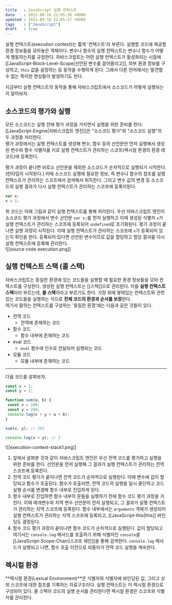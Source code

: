 ```yaml
---
title   : JavaScript 실행 컨텍스트
date    : 2021-09-16 22:05:36 +0900
updated : 2021-09-16 22:05:37 +0900
tags    : ["JavaScript"]
draft   : true
---
```

 실행 컨텍스트(execution context)는 짧게 '컨텍스트'라 부른다. 실행할 코드에 제공할 환경 정보들을 모아놓은 객체이다. 변수나 함수의 실행 컨텍스트는 변수나 함수가 어떻게 행동하는지를 규정한다. 자바스크립트는 어떤 실행 컨텍스트가 활성화되는 시점에 [[JavaScript-Block-Level-Scope|선언된 변수를 끌어올리고]], 외부 환경 정보를 구성하고, `this` 값을 설정하는 등 동작을 수행하게 된다. 그래서 다른 언어에서는 발견할 수 없는 특이한 현상들이 발생하기도 한다.

지금부터 실행 컨텍스트의 동작을 통해 자바스크립트에서 소스코드가 어떻게 실행되는지 알아보자.  

## 소스코드의 평가와 실행 
모든 소스코드는 실행 전에 평가 과정을 거치면서 실행을 위한 준비를 한다. [[JavaScript-Engine|자바스크립트 엔진]]은 "소스코드 평가"와 "소스코드 실행"의 두 과정을 처리한다.  
평가 과정에서는 실행 컨텍스트를 생성해 변수, 함수 등의 선언문만 먼저 실행해서 생성된 변수와 함수 식별자를 키로 실행 컨텍스트가 관리하는 스코프(렉시컬 환경의 환경 레코드)에 등록한다.  

평가 과정이 끝나면 비로소 선언문을 제외한 소스코드가 순차적으로 실행되기 시작한다. (런타임이 시작된다.) 이때 소스코드 실행에 필요한 정보, 즉 변수나 함수의 참조를 실행 컨텍스트가 관리하는 스코프에서 검색해서 취득한다. 그리고 변수 값의 변경 등 소스코드의 실행 결과가 다시 실행 컨텍스트가 관리하는 스코프에 등록이된다.  
```javascript
var x;
x = 1;
```
위 코드는 아래 그림과 같이 실행 컨텍스트를 통해 처리된다. 우선 자바스크립트 엔진이 소스코드 평가 과정에서 변수 선언문 `var x;`를 먼저 실행하고 이때 생성된 식별자 `x`가 실행 컨텍스트가 관리하는 스코프에 등록되어 `undefined`로 초기화된다. 평가 과정이 끝나면 실행 과정이 시작된다. 이때 실행 컨텍스트가 관리하는 스코프에 `x`가 등록되어 있는지 확인을 한다. 등록되어 있다면 선언된 변수이므로 값을 할당하고 할당 결과를 다시 실행 컨텍스트에 등록해 관리한다.  
![[source code execution.png]]

 ## 실행 컨텍스트 스택 (콜 스택) 
 자바스크립트는 동일한 환경에 있는 코드들을 실행할 때 필요한 환경 정보들을 모아 컨텍스트를 구성한다. 생성된 실행 컨텍스트는 [[스택]]으로 관리된다. 이를 **실행 컨텍스트 스택**이라 부르는데, **콜 스택**이라고 부르기도 한다. 가장 위에 쌓여있는 컨텍스트와 관련 있는 코드들을 실행하는 식으로 **전체 코드의 환경과 순서를 보장**한다.  
 여기서 말하는 컨텍스트를 구성하는 '동일한 환경'에는 다음과 같은 것들이 있다.
 - 전역 코드
	- 전역에 존재하는 코드
- 함수 코드
	- 함수 내부에 존재하는 코드
- eval 코드
	- `eval` 함수에 인수로 전달되어 실행되는 코드 
- 모듈 코드
	- 모듈 내부에 존재하는 코드

---
다음 코드를 살펴보자.  
 ```javascript
const x = 1;
const y = 2;

function sum(a, b) {
  const x = 100; 
  const y = 200;
  console.log(x + y + a + b);
}

sum(x, y); // 303 

console.log(x + y); // 3
 ```

![[execution-context-stack1.png]]

1. 앞에서 살펴본 것과 같이 자바스크립트 엔진은 우선 전역 코드를 평가하고 실행을 위한 준비를 한다. 선언문을 먼저 실행해 그 결과가 실행 컨텍스트가 관리하는 전역 스코프에 등록한다.  
2. 전역 코드 평가가 끝이나면 전역 코드가 순차적으로 실행된다. 이때 변수에 값이 할당되고 함수가 호출된다. 함수가 호출되면, 전역 코드의 실행을 일시 중단하고 코드 실행 순서를 변경해 함수 내부로 진입하게 된다.
3. 함수 내부로 진입하면 함수 내부의 문들을 실행하기 전에 함수 코드 평가 과정을 거친다. 이때 매개변수와 지역 변수 선언문이 먼저 실행되고, 그 결과가 실행 컨텍스트가 관리하는 지역 스코프에 등록된다. 함수 내부에서는 `arguments` 객체가 생성되어 실행 컨텍스트가 관리하는 지역 스코프에 등록되고, [[JavaScript-this|this]] 바인딩도 결정된다.
4. 함수 코드 평가 과정이 끝이나면 함수 코드가 순차적으로 실행된다. 값이 할당되고 여기서는 `console.log` 메서드를 호출하기 위해 식별자인 `console`을 [[JavaScript-Scope-Chain|스코프 체인]]을 통해 검색한다. `console.log` 메서드가 실행되고 나면, 함수 호출 이전으로 되돌아가 전역 코드 실행을 계속한다.  


## 렉시컬 환경
**렉시컬 환경(Lexical Environment)**은 식별자와 식별자에 바인딩된 값, 그리고 상위 스코프에 대한 참조를 기록하는 자료구조이다. 실행 컨텍스트는 이 렉시컬 환경으로 구성되어 있다. 콜 스택이 코드의 실행 순서를 관리한다면 렉시컬 환경은 스코프와 식별자를 관리한다.